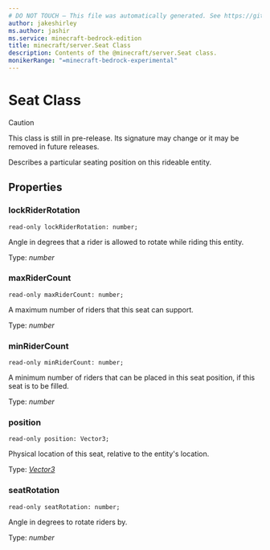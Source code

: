 ```yaml
---
# DO NOT TOUCH — This file was automatically generated. See https://github.com/mojang/minecraftapidocsgenerator to modify descriptions, examples, etc.
author: jakeshirley
ms.author: jashir
ms.service: minecraft-bedrock-edition
title: minecraft/server.Seat Class
description: Contents of the @minecraft/server.Seat class.
monikerRange: "=minecraft-bedrock-experimental"
---
```

# Seat Class

> [!CAUTION]
> This class is still in pre-release.  Its signature may change or it may be removed in future releases.

Describes a particular seating position on this rideable entity.

## Properties

### **lockRiderRotation**
`read-only lockRiderRotation: number;`

Angle in degrees that a rider is allowed to rotate while riding this entity.

Type: *number*

### **maxRiderCount**
`read-only maxRiderCount: number;`

A maximum number of riders that this seat can support.

Type: *number*

### **minRiderCount**
`read-only minRiderCount: number;`

A minimum number of riders that can be placed in this seat position, if this seat is to be filled.

Type: *number*

### **position**
`read-only position: Vector3;`

Physical location of this seat, relative to the entity's location.

Type: [*Vector3*](Vector3.md)

### **seatRotation**
`read-only seatRotation: number;`

Angle in degrees to rotate riders by.

Type: *number*

